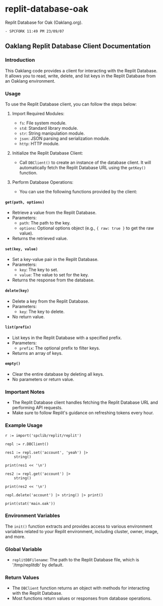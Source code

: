 # replit-database-oak
Replit Database for Oak (Oaklang.org).

```
- SPCFORK 11:49 PM 23/09/07
```

## Oaklang Replit Database Client Documentation

### Introduction
This Oaklang code provides a client for interacting with the Replit Database. It allows you to read, write, delete, and list keys in the Replit Database from an Oaklang environment.

### Usage
To use the Replit Database client, you can follow the steps below:

1. Import Required Modules:
   - `fs`: File system module.
   - `std`: Standard library module.
   - `str`: String manipulation module.
   - `json`: JSON parsing and serialization module.
   - `http`: HTTP module.

2. Initialize the Replit Database Client:
   - Call `DBClient()` to create an instance of the database client. It will automatically fetch the Replit Database URL using the `getKey()` function.

3. Perform Database Operations:
   - You can use the following functions provided by the client:

#### `get(path, options)`
   - Retrieve a value from the Replit Database.
   - Parameters:
     - `path`: The path to the key.
     - `options`: Optional options object (e.g., `{ raw: true }` to get the raw value).
   - Returns the retrieved value.

#### `set(key, value)`
   - Set a key-value pair in the Replit Database.
   - Parameters:
     - `key`: The key to set.
     - `value`: The value to set for the key.
   - Returns the response from the database.

#### `delete(key)`
   - Delete a key from the Replit Database.
   - Parameters:
     - `key`: The key to delete.
   - No return value.

#### `list(prefix)`
   - List keys in the Replit Database with a specified prefix.
   - Parameters:
     - `prefix`: The optional prefix to filter keys.
   - Returns an array of keys.

#### `empty()`
   - Clear the entire database by deleting all keys.
   - No parameters or return value.

### Important Notes
- The Replit Database client handles fetching the Replit Database URL and performing API requests.
- Make sure to follow Replit's guidance on refreshing tokens every hour.

### Example Usage
```oak
r := import('spclib/replit/replit')

repl := r.DBClient()

res1 := repl.set('account', 'yeah') |>
	string()

print(res1 << '\n')

res2 := repl.get('account') |>
	string()

print(res2 << '\n')

repl.delete('account') |> string() |> print()

print(stat('main.oak'))
```

### Environment Variables
The `init()` function extracts and provides access to various environment variables related to your Replit environment, including cluster, owner, image, and more.

### Global Variable
- `replitDBFilename`: The path to the Replit Database file, which is '/tmp/replitdb' by default.

### Return Values
- The `DBClient` function returns an object with methods for interacting with the Replit Database.
- Most functions return values or responses from database operations.
